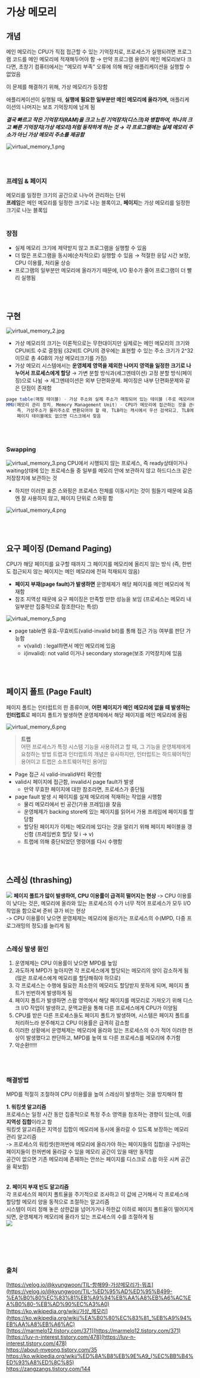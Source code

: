 # 가상 메모리
## 개념

메인 메모리는 CPU가 직접 접근할 수 있는 기억장치로, 프로세스가 실행되려면 프로그램 코드를 메인 메모리에 적재해두어야 함 
→ 만약 프로그램 용량이 메인 메모리보다 크다면, 초창기 컴퓨터에서는 "메모리 부족" 오류에 의해 해당 애플리케이션을 실행할 수 없었음

이 문제를 해결하기 위해, 가상 메모리가 등장함

애플리케이션이 실행될 때, **실행에 필요한 일부분만 메인 메모리에 올라가며,** 애플리케이션의 나머지는 보조 기억장치에 남게 됨   

**_결국 빠르고 작은 기억장치(RAM)을 크고 느린 기억장치(디스크)와 병합하여, 하나의 크고 빠른 기억장치(가상 메모리)처럼 동작하게 하는 것 → 각 프로그램에는 실제 메모리 주소가 아닌 가상 메모리 주소를 제공함_** 

![virtual_memory_1.png](./image/virtual_memory_1.png)

<br></br>
### 프레임 & 페이지
메모리를 일정한 크기의 공간으로 나누어 관리하는 단위   
**프레임**은 메인 메모리를 일정한 크기로 나눈 블록이고, **페이지**는 가상 메모리를 일정한 크기로 나눈 블록임
<br></br>
### 장점
- 실제 메모리 크기에 제약받지 않고 프로그램을 실행할 수 있음
- 더 많은 프로그램을 동시에(순차적으로) 실행할 수 있음 → 적절한 응답 시간 보장, CPU 이용률, 처리율 상승
- 프로그램의 일부분만 메모리에 올라가기 때문에, I/O 횟수가 줄어 프로그램이 더 빨리 실행됨

<br></br>

## 구현
![virtual_memory_2.jpg](./image/virtual_memory_2.jpg)

- 가상 메모리의 크기는 이론적으로는 무한대이지만 실제로는 메인 메모리의 크기와 CPU비트 수로 결정됨 (32비트 CPU의 경우에는 표현할 수 있는 주소 크기가 2^32이므로 총 4GB의 가상 메모리크기를 가짐)
- 가상 메모리 시스템에서는 **운영체제 영역을 제외한 나머지 영역을 일정한 크기로 나누어서 프로세스에게 할당**
→ 가변 분할 방식과(세그멘테이션) 고정 분할 방식(페이징)으로 나뉨
→ 세그멘테이션은 외부 단편화문제. 페이징은 내부 단편화문제와 같은 단점이 존재함
```java
page table(매핑 테이블) - 가상 주소와 실제 주소가 매핑되어 있는 테이블 (주로 메모리에 있지만, 운영체제마다 다름)
MMU(메모리 관리 장치, Memory Management Unit) - CPU가 메모리에 접근하는 것을 관리하는 컴퓨터 하드웨어 부품으로, 가상 메모리 주소를 실제 메모리 주소로 변환함
    즉, 가상주소가 물리주소로 변환되어야 할 때, TLB라는 캐시에서 우선 검색되고, TLB에 없을 경우 페이지 테이블에서 매핑이 존재하는지 찾음
    페이지 테이블에도 없으면 디스크에서 찾음 
```

<br></br>

### Swapping
![virtual_memory_3.png](./image/virtual_memory_3.png)
CPU에서 시행되지 않는 프로세스, 즉 ready상태이거나 waiting상태에 있는 프로세스들 중 일부를 메모리 안에 보관하지 않고 하드디스크 같은 저장장치에 보관하는 것
- 하지만 이러한 표준 스와핑은 프로세스 전체를 이동시키는 것이 힘들기 때문에 요즘엔 잘 사용하지 않고, 페이지 단위로 스와핑 함

![virtual_memory_4.png](./image/virtual_memory_4.png)

<br></br>

## 요구 페이징 **(Demand Paging)**
CPU가 해당 페이지를 요구할 때까지 그 페이지를 메모리에 올리지 않는 방식 (즉, 한번도 접근되지 않는 페이지는 메인 메모리에 전혀 적재되지 않음)
- **페이지 부재(page fault)가 발생하면** 운영체제가 해당 페이지를 메인 메모리에 적재함
- 참조 지역성 때문에 요구 페이징은 만족할 만한 성능을 보임 (프로세스는 메모리 내 일부분만 집중적으로 참조한다는 특성)

![virtual_memory_5.png](./image/virtual_memory_5.png)

- page table엔 유효-무효비트(valid-invalid bit)를 통해 접근 가능 여부를 판단 가능함
    - v(valid) : legal하면서 메인 메모리에 있음
    - i(invalid): not valid 이거나 secondary storage(보조 기억장치)에 있음

<br></br>

## 페이지 폴트 (Page Fault)
페이지 폴트는 인터럽트의 한 종류이며, **어떤 페이지가 메인 메모리에 없을 때 발생하는 인터럽트**로 페이지 폴트가 발생하면 운영체제에서 해당 페이지를 메인 메모리에 올림

![virtual_memory_6.png](./image/virtual_memory_6.png)

> **트랩**     
> 어떤 프로세스가 특정 시스템 기능을 사용하려고 할 때, 그 기능을 운영체제에게 요청하는 방법
> 트랩과 인터럽트의 개념은 유사하지만, 인터럽트는 하드웨어적인 용어이고 트랩은 소프트웨어적인 용어임 

- Page 접근 시 valid-invalid부터 확인함
- valid시 페이지에 접근함, invalid시 page fault가 발생
    - 만약 무효한 페이지에 대한 참조라면, 프로세스가 중단됨
- page fault 발생 시 페이지를 실제 메모리에 적재하는 작업을 시행함
    - 물리 메모리에서 빈 공간(가용 프레임)을 찾음
    - 운영체제가 backing store에 있는 페이지를 읽어서 가용 프레임에 페이지를 할당함
    - 할당된 페이지가 이제는 메모리에 있다는 것을 알리기 위해 페이지 페이블을 갱신함 (프레임번호 할당 및 i -> v)
    - 트랩에 의해 중단되었던 명령어를 다시 수행함

<br></br>

## 스레싱 (thrashing)
![](./image/virtual_memory_7.png)
**페이지 폴트가 많이 발생하여, CPU 이용률이 급격히 떨어지는 현상**
-> CPU 이용률이 낮다는 것은, 메모리에 올라와 있는 프로세스의 수가 너무 적어 프로세스가 모두 I/O 작업을 함으로써 준비 큐가 비는 현상  
-> CPU 이용률이 낮으면 운영체제는 메모리에 올라가는 프로세스의 수(MPD, 다중 프로그래밍의 정도)를 늘리게 됨 
<br></br>
### 스레싱 발생 원인
1. 운영체제는 CPU 이용률이 낮으면 MPD를 높임
2. 과도하게 MPD가 높아지면 각 프로세스에게 할당되는 메모리의 양이 감소하게 됨 (많은 프로세스에게 메모리를 할당해줘야 하므로)
3. 각 프로세스는 수행에 필요한 최소한의 메모리도 할당받지 못하게 되며, 페이지 폴트가 빈번하게 발생하게 됨
4. 페이지 폴트가 발생하면 스왑 영역에서 해당 페이지를 메모리로 가져오기 위해 디스크 I/O 작업이 발생하고, 문맥교환을 통해 다른 프로세스에게 CPU가 이양됨
5. CPU를 받은 다른 프로세스들도 페이지 폴트가 발생하며, 시스템은 페이지 폴트를 처리하느라 분주해지고 CPU 이용률은 급격히 감소함
6. 이러한 상황에서 운영체제는 메모리에 올라와 있는 프로세스의 수가 적어 이러한 현상이 발생했다고 판단하고, MPD를 높여 또 다른 프로세스를 메모리에 추가함
7. 악순환!!!!!
   
<br></br>

### 해결방법
MPD를 적절히 조절하여 CPU 이용률을 높여 스레싱이 발생하는 것을 방지해야 함  

**1. 워킹셋 알고리즘**      
프로세스는 일정 시간 동안 집중적으로 특정 주소 영역을 참조하는 경향이 있는데, 이를 **지역성 집합**이라고 함       
워킹셋 알고리즘은 지역성 집합이 메모리에 동시에 올라갈 수 있도록 보장하는 메모리 관리 알고리즘       
-> 프로세스의 워킹셋(한꺼번에 메모리에 올라가야 하는 페이지들의 집합)을 구성하는 페이지들이 한꺼번에 올라갈 수 있을 메모리 공간이 있을 때만 동작함      
   공간이 없으면 기존 메모리에 존재하는 안쓰는 페이지를 디스크로 스왑 아웃 시켜 공간을 확보함)      
<br></br>
**2. 페이지 부재 빈도 알고리즘**     
각 프로세스의 페이지 폴트율을 주기적으로 조사하고 이 값에 근거해서 각 프로세스에 할당할 메모리 양을 동적으로 조절하는 알고리즘      
시스템이 미리 정해 놓은 상한값을 넘어가거나 하한값 이하로 페이지 폴트율이 떨어지게 되면, 운영체제가 메모리에 올라가 있는 프로세스의 수를 조절하게 됨     
![](./image/virtual_memory_8.png)

<br></br>
<br></br>

### 출처
[https://velog.io/@kyungwoon/TIL-항해99-가상메모리가-뭐죠](https://velog.io/@kyungwoon/TIL-%ED%95%AD%ED%95%B499-%EA%B0%80%EC%83%81%EB%A9%94%EB%AA%A8%EB%A6%AC%EA%B0%80-%EB%AD%90%EC%A3%A0)   
[https://ko.wikipedia.org/wiki/가상_메모리](https://ko.wikipedia.org/wiki/%EA%B0%80%EC%83%81_%EB%A9%94%EB%AA%A8%EB%A6%AC)   
[https://marmelo12.tistory.com/371](https://marmelo12.tistory.com/371)   
[https://luv-n-interest.tistory.com/478](https://luv-n-interest.tistory.com/478)     
https://about-myeong.tistory.com/35    
https://ko.wikipedia.org/wiki/%ED%8A%B8%EB%9E%A9_(%EC%BB%B4%ED%93%A8%ED%8C%85)    
https://zangzangs.tistory.com/144
